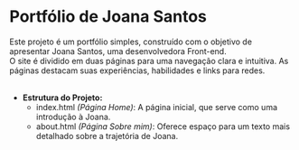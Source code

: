 <h1>Portfólio de Joana Santos</h1>
Este projeto é um portfólio simples, construído com o objetivo de apresentar Joana Santos, uma desenvolvedora Front-end.<br>
O site é dividido em duas páginas para uma navegação clara e intuitiva. As páginas destacam suas experiências, habilidades e links para redes.<br>
<br>

- **Estrutura do Projeto:**
  - index.html *(Página Home)*: A página inicial, que serve como uma introdução à Joana.
  - about.html *(Página Sobre mim)*: Oferece espaço para um texto mais detalhado sobre a trajetória de Joana.
